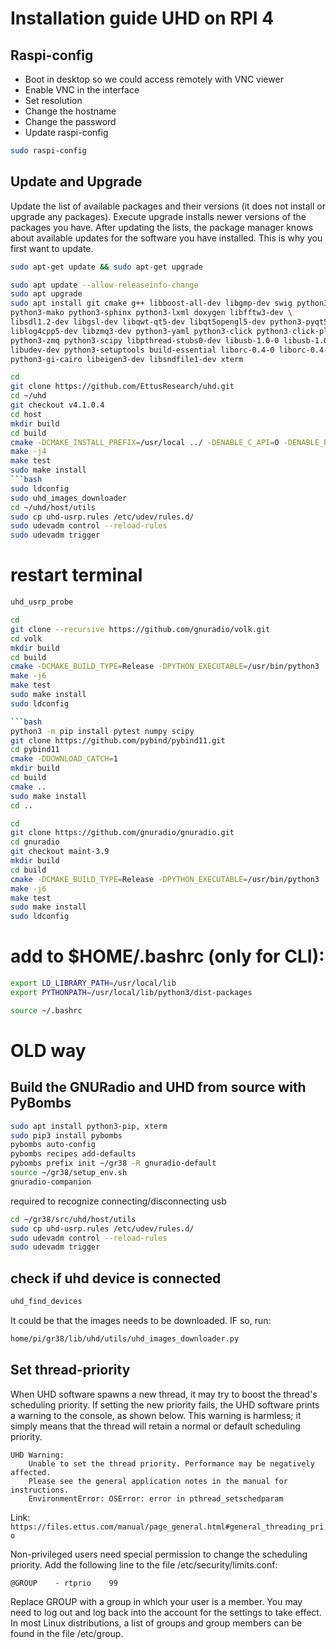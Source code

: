 # Installation guide UHD on RPI 4

## Raspi-config
- Boot in desktop so we could access remotely with VNC viewer
- Enable VNC in the interface
- Set resolution
- Change the hostname
- Change the password
- Update raspi-config

```bash
sudo raspi-config
```

## Update and Upgrade
Update the list of available packages and their versions (it does not install or upgrade any packages).
Execute upgrade installs newer versions of the packages you have. After updating the lists, the package manager knows about available updates for the software you have installed. This is why you first want to update.

```bash
sudo apt-get update && sudo apt-get upgrade
```

```bash
sudo apt update --allow-releaseinfo-change
sudo apt upgrade
sudo apt install git cmake g++ libboost-all-dev libgmp-dev swig python3-numpy \
python3-mako python3-sphinx python3-lxml doxygen libfftw3-dev \
libsdl1.2-dev libgsl-dev libqwt-qt5-dev libqt5opengl5-dev python3-pyqt5 \
liblog4cpp5-dev libzmq3-dev python3-yaml python3-click python3-click-plugins \
python3-zmq python3-scipy libpthread-stubs0-dev libusb-1.0-0 libusb-1.0-0-dev \
libudev-dev python3-setuptools build-essential liborc-0.4-0 liborc-0.4-dev \
python3-gi-cairo libeigen3-dev libsndfile1-dev xterm
```

```bash
cd
git clone https://github.com/EttusResearch/uhd.git
cd ~/uhd
git checkout v4.1.0.4
cd host
mkdir build
cd build
cmake -DCMAKE_INSTALL_PREFIX=/usr/local ../ -DENABLE_C_API=O -DENABLE_PYTHON_API=ON
make -j4
make test
sudo make install
```bash
sudo ldconfig
sudo uhd_images_downloader
cd ~/uhd/host/utils
sudo cp uhd-usrp.rules /etc/udev/rules.d/
sudo udevadm control --reload-rules
sudo udevadm trigger
```


# restart terminal
```bash
uhd_usrp_probe
```



```bash
cd
git clone --recursive https://github.com/gnuradio/volk.git
cd volk
mkdir build
cd build
cmake -DCMAKE_BUILD_TYPE=Release -DPYTHON_EXECUTABLE=/usr/bin/python3 ../
make -j6
make test
sudo make install
sudo ldconfig

```bash
python3 -m pip install pytest numpy scipy
git clone https://github.com/pybind/pybind11.git
cd pybind11
cmake -DDOWNLOAD_CATCH=1
mkdir build
cd build
cmake ..
sudo make install
cd ..
```


```bash
cd
git clone https://github.com/gnuradio/gnuradio.git
cd gnuradio
git checkout maint-3.9
mkdir build
cd build
cmake -DCMAKE_BUILD_TYPE=Release -DPYTHON_EXECUTABLE=/usr/bin/python3 ../
make -j6
make test
sudo make install
sudo ldconfig
```



# add to $HOME/.bashrc (only for CLI):
```bash
export LD_LIBRARY_PATH=/usr/local/lib
export PYTHONPATH=/usr/local/lib/python3/dist-packages

source ~/.bashrc
```



# OLD way

## Build the GNURadio and UHD from source with PyBombs
```bash
sudo apt install python3-pip, xterm
sudo pip3 install pybombs 
pybombs auto-config
pybombs recipes add-defaults
pybombs prefix init ~/gr38 -R gnuradio-default
source ~/gr38/setup_env.sh
gnuradio-companion
```

required to recognize connecting/disconnecting usb
```bash
cd ~/gr38/src/uhd/host/utils
sudo cp uhd-usrp.rules /etc/udev/rules.d/
sudo udevadm control --reload-rules
sudo udevadm trigger
```

## check if uhd device is connected
```bash
uhd_find_devices
```
It could be that the images needs to be downloaded. IF so, run:
```bash
home/pi/gr38/lib/uhd/utils/uhd_images_downloader.py
```

## Set thread-priority
When UHD software spawns a new thread, it may try to boost the thread's scheduling priority. If setting the new priority fails, the UHD software prints a warning to the console, as shown below. This warning is harmless; it simply means that the thread will retain a normal or default scheduling priority.

```
UHD Warning:
    Unable to set the thread priority. Performance may be negatively affected.
    Please see the general application notes in the manual for instructions.
    EnvironmentError: OSError: error in pthread_setschedparam
```
Link: `https://files.ettus.com/manual/page_general.html#general_threading_prio`

Non-privileged users need special permission to change the scheduling priority. Add the following line to the file /etc/security/limits.conf:
```
@GROUP    - rtprio    99
```

Replace GROUP with a group in which your user is a member. You may need to log out and log back into the account for the settings to take effect. In most Linux distributions, a list of groups and group members can be found in the file /etc/group.





